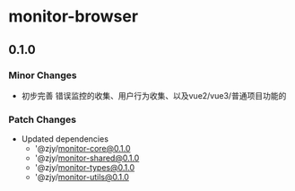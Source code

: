 # monitor-browser

## 0.1.0

### Minor Changes

- 初步完善 错误监控的收集、用户行为收集、以及vue2/vue3/普通项目功能的

### Patch Changes

- Updated dependencies
  - '@zjy/monitor-core@0.1.0
  - '@zjy/monitor-shared@0.1.0
  - '@zjy/monitor-types@0.1.0
  - '@zjy/monitor-utils@0.1.0
